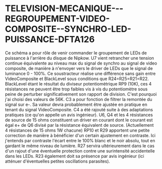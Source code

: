 # TELEVISION-MECANIQUE---REGROUPEMENT-VIDEO-COMPOSITE--SYNCHRO-LED-PUISSANCE-DFTA126
Ce schéma a pour rôle de venir commander le groupement de LEDs de puissance à l'arrière du disque de Nipkow. 
U7 vient retrancher une tension continue équivalente au niveau max du signal de synchro au signal de video composite, de manière à n'envoyer vers le driver de LEDs que le signal de luminance 0 - 100%.
Ce soustracteur réalise une différence sans gain entre VideoComposite et BlackLevel sous conditions que R24=R25=R21=R22.
BlackLevel étant le résultat du diviseur potentiomètrique RP9 (10K), ces 4 résistances ne peuvent être trop faibles vis à vis du potentiomètre sous peine de perturber significativement son rapport de division. C'est pourquoi j'ai choisi des valeurs de 56K.
C3  a pour fonction de filtrer la remontée du signal sur e-. Sa valeur devra probablement être ajustée en pratique en tenant du signal VideoComposite.
C4 a été rajouté suite à des adaptations pratiques (ce qu'on appelle un avis ingénieur).
U6, Q4 et les 4 résistances de source de 15 ohms constituent un driver en courant dont le courant est égal e+ de Q6 divisé par la résistance équivalent de source. (Actuellement 4 résistances de 15 ohms 1W chacune)
RP10 et R29 apportent une petite correction de manière à bénéficier d'un certain ajustement en contraste. Ici j'entends par contraste l'écart entre le 100% blanc et le noir absolu, tout en gardant le même niveau de lumière.
R27 servira ultérieurement dans le cas d'un rajout d'une éventuelle protection contre une surintensité accidentelle dans les LEDs.
R23 également doit sa présence par avis ingénieur (ici atténuer d'éventuelles petites oscillations parasites).

